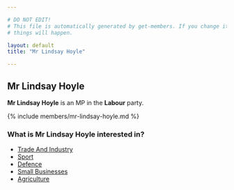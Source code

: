 ```yaml
---

# DO NOT EDIT!
# This file is automatically generated by get-members. If you change it, bad
# things will happen.

layout: default
title: "Mr Lindsay Hoyle"

---
```


## Mr Lindsay Hoyle

**Mr Lindsay Hoyle** is an MP in the **Labour** party.

{% include members/mr-lindsay-hoyle.md %}

### What is Mr Lindsay Hoyle interested in?


* [Trade And Industry](/interests/trade-and-industry.html)
* [Sport](/interests/sport.html)
* [Defence](/interests/defence.html)
* [Small Businesses](/interests/small-businesses.html)
* [Agriculture](/interests/agriculture.html)
